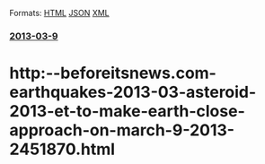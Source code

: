 
Formats: [HTML](/news/2013/03/9/http-beforeitsnews-com-earthquakes-2013-03-asteroid-2013-et-to-make-earth-close-approach-on-march-9-2013-2451870-html.html)  [JSON](/news/2013/03/9/http-beforeitsnews-com-earthquakes-2013-03-asteroid-2013-et-to-make-earth-close-approach-on-march-9-2013-2451870-html.json)  [XML](/news/2013/03/9/http-beforeitsnews-com-earthquakes-2013-03-asteroid-2013-et-to-make-earth-close-approach-on-march-9-2013-2451870-html.xml)  

### [2013-03-9](/news/2013/03/9/index.md)

##### 
# http:--beforeitsnews.com-earthquakes-2013-03-asteroid-2013-et-to-make-earth-close-approach-on-march-9-2013-2451870.html



